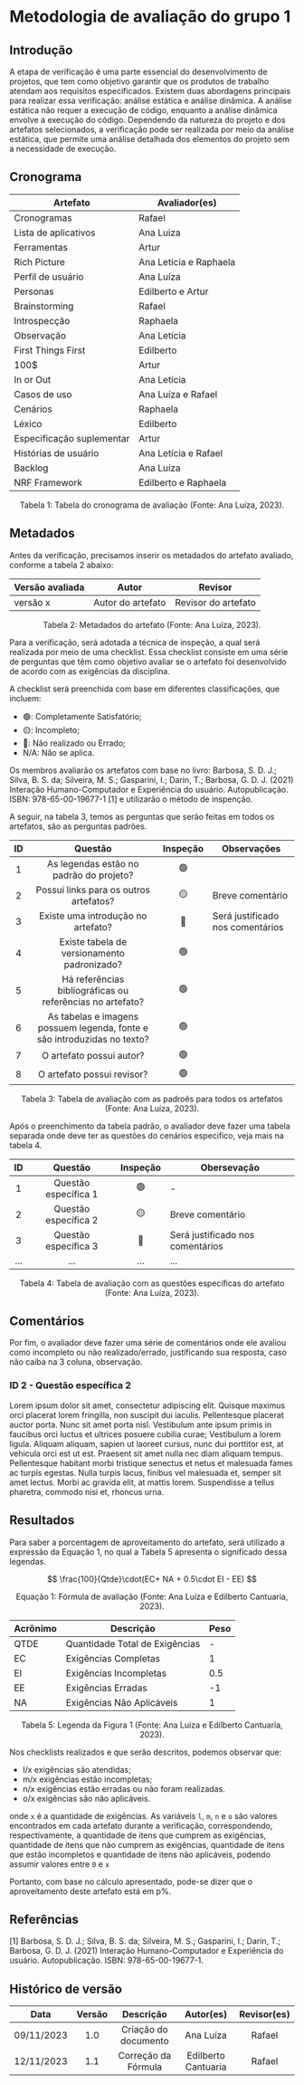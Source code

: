 # Metodologia de avaliação do grupo 1

## Introdução

A etapa de verificação é uma parte essencial do desenvolvimento de projetos, que tem como objetivo garantir que os produtos de trabalho atendam aos requisitos especificados. Existem duas abordagens principais para realizar essa verificação: análise estática e análise dinâmica. A análise estática não requer a execução de código, enquanto a análise dinâmica envolve a execução do código. Dependendo da natureza do projeto e dos artefatos selecionados, a verificação pode ser realizada por meio da análise estática, que permite uma análise detalhada dos elementos do projeto sem a necessidade de execução.

## Cronograma

<center>

| Artefato                  | Avaliador(es)          |
| ------------------------- | ---------------------- |
| Cronogramas               | Rafael                 |
| Lista de aplicativos      | Ana Luiza              |
| Ferramentas               | Artur                  |
| Rich Picture              | Ana Letícia e Raphaela |
| Perfil de usuário         | Ana Luíza              |
| Personas                  | Edilberto e Artur      |
| Brainstorming             | Rafael                 |
| Introspecção              | Raphaela               |
| Observação                | Ana Letícia            |
| First Things First        | Edilberto              |
| 100$                      | Artur                  |
| In or Out                 | Ana Letícia            |
| Casos de uso              | Ana Luíza e Rafael     |
| Cenários                  | Raphaela               |
| Léxico                    | Edilberto              |
| Especificação suplementar | Artur                  |
| Histórias de usuário      | Ana Letícia e Rafael   |
| Backlog                   | Ana Luíza              |
| NRF Framework             | Edilberto e Raphaela   |

</center>

<div style="text-align: center">
<p> Tabela 1: Tabela do cronograma de avaliação (Fonte: Ana Luíza, 2023). </p>
</div>

## Metadados

Antes da verificação, precisamos inserir os metadados do artefato avaliado, conforme a tabela 2 abaixo:

<center>

| Versão avaliada | Autor             | Revisor             |
| --------------- | ----------------- | ------------------- |
| versão x        | Autor do artefato | Revisor do artefato |

</center>

<div style="text-align: center">
<p> Tabela 2: Metadados do artefato (Fonte: Ana Luíza, 2023). </p>
</div>

Para a verificação, será adotada a técnica de inspeção, a qual será realizada por meio de uma checklist. Essa checklist consiste em uma série de perguntas que têm como objetivo avaliar se o artefato foi desenvolvido de acordo com as exigências da disciplina.

A checklist será preenchida com base em diferentes classificações, que incluem:

- 🟢: Completamente Satisfatório;
- 🟡: Incompleto;
- 🔴: Não realizado ou Errado;
- N/A: Não se aplica.

Os membros avaliarão os artefatos com base no livro: Barbosa, S. D. J.; Silva, B. S. da; Silveira, M. S.; Gasparini, I.; Darin, T.; Barbosa, G. D. J. (2021) Interação Humano-Computador e Experiência do usuário. Autopublicação. ISBN: 978-65-00-19677-1 [1] e utilizarão o método de inspenção.

A seguir, na tabela 3, temos as perguntas que serão feitas em todos os artefatos, são as perguntas padrões.

<center>

|  ID   |                                 Questão                                  | Inspeção | Observações                      |
| :---: | :----------------------------------------------------------------------: | :------: | -------------------------------- |
|   1   |                 As legendas estão no padrão do projeto?                  |    🟢     |                                  |
|   2   |                  Possui links para os outros artefatos?                  |    🟡     | Breve comentário                 |
|   3   |                    Existe uma introdução no artefato?                    |    🔴     | Será justificado nos comentários |
|   4   |               Existe tabela de versionamento padronizado?                |    🟢     |                                  |
|   5   |        Há referências bibliográficas ou referências no artefato?         |    🟢     |                                  |
|   6   | As tabelas e imagens possuem legenda, fonte e são introduzidas no texto? |    🟢     |                                  |
|   7   |                         O artefato possui autor?                         |    🟢     |                                  |
|   8   |                        O artefato possui revisor?                        |    🟢     |                                  |

</center>

<div style="text-align: center">
<p> Tabela 3: Tabela de avaliação com as padroẽs para todos os artefatos (Fonte: Ana Luíza, 2023). </p>
</div>

Após o preenchimento da tabela padrão, o avaliador deve fazer uma tabela separada onde deve ter as questões do cenários especifico, veja mais na tabela 4.

<center>

|  ID   |       Questão        | Inspeção | Obersevação                      |
| :---: | :------------------: | :------: | -------------------------------- |
|   1   | Questão específica 1 |    🟢     | -                                |
|   2   | Questão específica 2 |    🟡     | Breve comentário                 |
|   3   | Questão específica 3 |    🔴     | Será justificado nos comentários |
|  ...  |         ...          |   ...    | ...                              |

</center>

<div style="text-align: center">
<p> Tabela 4: Tabela de avaliação com as questões específicas do artefato (Fonte: Ana Luíza, 2023). </p>
</div>

## Comentários

Por fim, o avaliador deve fazer uma série de comentários onde ele avaliou como incompleto ou não realizado/errado, justificando sua resposta, caso não caiba na 3 coluna, observação.

### ID 2 - Questão específica 2

Lorem ipsum dolor sit amet, consectetur adipiscing elit. Quisque maximus orci placerat lorem fringilla, non suscipit dui iaculis. Pellentesque placerat auctor porta. Nunc sit amet porta nisl. Vestibulum ante ipsum primis in faucibus orci luctus et ultrices posuere cubilia curae; Vestibulum a lorem ligula. Aliquam aliquam, sapien ut laoreet cursus, nunc dui porttitor est, at vehicula orci est ut est. Praesent sit amet nulla nec diam aliquam tempus. Pellentesque habitant morbi tristique senectus et netus et malesuada fames ac turpis egestas. Nulla turpis lacus, finibus vel malesuada et, semper sit amet lectus. Morbi ac gravida elit, at mattis lorem. Suspendisse a tellus pharetra, commodo nisi et, rhoncus urna.

## Resultados

Para saber a porcentagem de aproveitamento do artefato, será utilizado a expressão da Equação 1, no qual a Tabela 5 apresenta o significado dessa legendas.


$$ 
\frac{100}{Qtde}\cdot(EC+ NA + 0.5\cdot EI - EE)
$$
<div style="text-align: center">
<p> Equação 1: Fórmula de avaliação (Fonte: Ana Luíza e Edilberto Cantuaria, 2023). </p>
</div>




| Acrônimo | Descrição                      | Peso |
| -------- | ------------------------------ | ---- |
| QTDE     | Quantidade Total de Exigências | -    |
| EC       | Exigências Completas           | 1    |
| EI       | Exigências Incompletas         | 0.5  |
| EE       | Exigências Erradas             | -1   |
| NA       | Exigências Não Aplicáveis      | 1    |


<div style="text-align: center">
<p> Tabela 5: Legenda da Figura 1 (Fonte: Ana Luíza e Edilberto Cantuaria, 2023). </p>
</div>

Nos checklists realizados e que serão descritos, podemos observar que:

- l/x exigências são atendidas;
- m/x exigências estão incompletas;
- n/x exigências estão erradas ou não foram realizadas.
- o/x exigências são não aplicáveis.

onde `x` é a quantidade de exigências. As variáveis `l`, `m`, `n` e `o` são valores encontrados em cada artefato durante a verificação, correspondendo, respectivamente, a quantidade de itens que cumprem as exigências, quantidade de itens que não cumprem as exigências, quantidade de itens que estão incompletos e quantidade de itens não aplicáveis, podendo assumir valores entre `0` e `x`

Portanto, com base no cálculo apresentado, pode-se dizer que o aproveitamento deste artefato está em p%.

<!-- ## Acompanhamento

Para a realização do acompanhamento foi utilzado a fórmula definida na Figura 1 com o entendimento de seus acrônimos na Tabela 5, assim para facilitar o entedimento, além de dois gráficos, IFRAME 1 e com classificação por Artefato e IFRAME 2 utilizando classificação geral, também será apresentado um PDF mais detlhado com as quantidades de exigências especificas.

<iframe width="603" height="371" seamless frameborder="0" scrolling="no" src="https://docs.google.com/spreadsheets/d/e/2PACX-1vSLje-33-4aj4SHcGgK06YSXFkqTMphsVrRFA_sw7TBhmY4shl_1sIMADxWYpCO8zEv6QzwHuF5jCH2/pubchart?oid=1819530955&format=interactive"></iframe>

<div style="text-align: center">
<p> IFRAME 1: Gráfico de Exigências por Artefato(Fonte: Gabriel, 2023). </p>
</div>

<iframe width="600" height="371" seamless frameborder="0" scrolling="no" src="https://docs.google.com/spreadsheets/d/e/2PACX-1vSLje-33-4aj4SHcGgK06YSXFkqTMphsVrRFA_sw7TBhmY4shl_1sIMADxWYpCO8zEv6QzwHuF5jCH2/pubchart?oid=203718475&format=interactive"></iframe>

<div style="text-align: center">
<p> IFRAME 2: Gráfico de Exigências Geral com aplicação da fórmula (Fonte: Gabriel, 2023). </p>
</div>

Para mais detalhamentos como números de exigências completas, incompletas e erradas, o PDF da análise pode ser encontrado no link a seguir: [Clique aqui](../assets/pdfs/tabelaAcompanhamentoV1.pdf) -->

## Referências

[1] Barbosa, S. D. J.; Silva, B. S. da; Silveira, M. S.; Gasparini, I.; Darin, T.; Barbosa, G. D. J. (2021) Interação Humano-Computador e Experiência do usuário. Autopublicação. ISBN: 978-65-00-19677-1.

## Histórico de versão

|    Data    | Versão |      Descrição       |      Autor(es)      | Revisor(es) |
| :--------: | :----: | :------------------: | :-----------------: | :---------: |
| 09/11/2023 |  1.0   | Criação do documento |      Ana Luíza      |   Rafael    |
| 12/11/2023 |  1.1   | Correção da Fórmula  | Edilberto Cantuaria |   Rafael    |
